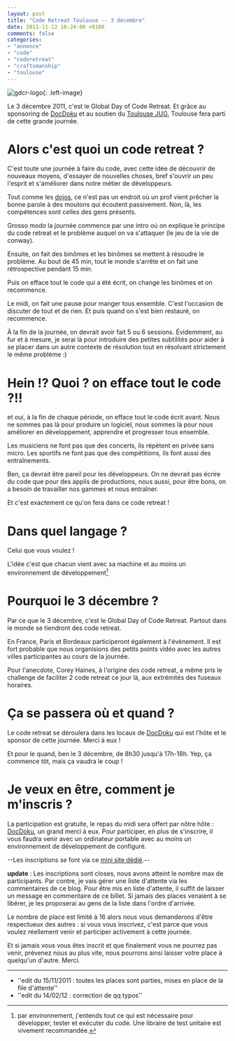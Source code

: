 ```yaml
---
layout: post
title: "Code Retreat Toulouse -- 3 décembre"
date: 2011-11-12 16:24:00 +0100
comments: false
categories: 
- "annonce"
- "code"
- "coderetreat"
- "craftsmanship"
- "toulouse"
---
```

![gdcr-logo](https://blog-img.crafting-labs.fr/logo/gdcr-logo-full.png){: .left-image}

Le 3 décembre 2011, c'est le Global Day of Code Retreat. Et grâce au sponsoring de [DocDoku](http://www.docdoku.com) et au soutien du [Toulouse JUG](http://www.toulousejug.org), Toulouse fera parti de cette grande journée.


# Alors c'est quoi un code retreat ?

C'est toute une journée à faire du code, avec cette idée de découvrir de nouveaux moyens, d'essayer de nouvelles choses, bref s'ouvrir un peu l'esprit et s'améliorer dans notre métier de développeurs.

Tout comme les [dojos](/index.php?post/2011/09/07/Coding-Dojo-Ap%C3%A9roWeb-15-septembre-2011), ce n'est pas un endroit où un prof vient prêcher la bonne parole à des moutons qui écoutent passivement.
Non, là, les compétences sont celles des gens présents.

Grosso modo la journée commence par une intro où on explique le principe du code retreat et le problème auquel on va s'attaquer (le jeu de la vie de conway).

Ensuite, on fait des binômes et les binômes se mettent à résoudre le problème.
Au bout de 45 min, tout le monde s'arrête et on fait une rétrospective pendant 15 min.

Puis on efface tout le code qui a été écrit, on change les binômes et on recommence.

Le midi, on fait une pause pour manger tous ensemble. C'est l'occasion de discuter de tout et de rien. Et puis quand on s'est bien restauré, on recommence.

À la fin de la journée, on devrait avoir fait 5 ou 6 sessions. 
Évidemment, au fur et à mesure, je serai là pour introduire des petites subtilités pour aider à se placer dans un autre contexte de résolution tout en résolvant strictement le même problème :)

# Hein !? Quoi ? on efface tout le code ?!!
et oui, à la fin de chaque période, on efface tout le code écrit avant.
Nous ne sommes pas là pour produire un logiciel, nous sommes là pour nous améliorer en développement, apprendre et progresser tous ensemble.

Les musiciens ne font pas que des concerts, ils répètent en privée sans micro. Les sportifs ne font pas que des compétitions, ils font aussi des entraînements.

Ben, ça devrait être pareil pour les développeurs. On ne devrait pas écrire du code que pour des applis de productions, nous aussi, pour être bons, on a besoin de travailler nos gammes et nous entraîner. 

Et c'est exactement ce qu'on fera dans ce code retreat !

# Dans quel langage ?
Celui que vous voulez !

L'idée c'est que chacun vient avec sa machine et au moins un environnement de développement[^1]

# Pourquoi le 3 décembre ?
Par ce que le 3 décembre, c'est le Global Day of Code Retreat. Partout dans le monde se tiendront des code retreat. 

En France, Paris et Bordeaux participeront également à l'événement. Il est fort probable que nous organisions des petits points vidéo avec les autres villes participantes au cours de la journée.

Pour l'anecdote, Corey Haines, à l'origine des code retreat, a même pris le challenge de faciliter 2 code retreat ce jour là, aux extrémités des fuseaux horaires.

# Ça se passera où et quand ?
Le code retreat se déroulera dans les locaux de [DocDoku](http://www.docdoku.com) qui est l'hôte et le sponsor de cette journée. Merci à eux !

Et pour le quand, ben le 3 décembre, de 8h30 jusqu'à 17h-18h. Yep, ça commence tôt, mais ça vaudra le coup !

# Je veux en être, comment je m'inscris ?
La participation est gratuite, le repas du midi sera offert par nôtre hôte : [DocDoku](http://www.docdoku.com), un grand merci à eux.
Pour participer, en plus de s'inscrire, il vous faudra venir avec un ordinateur portable avec au moins un environnement de développement de configuré.

--Les inscriptions se font via ce [mini site dédié](http://www.weezevent.com/Code-Retreat-Toulouse).--

__update__ : Les inscriptions sont closes, nous avons atteint le nombre max de participants. Par contre, je vais gérer une liste d'attente via les commentaires de ce blog. 
Pour être mis en liste d'attente, il suffit de laisser un message en commentaire de ce billet. Si jamais des places venaient à se libérer, je les proposerai au gens de la liste dans l'ordre d'arrivée.

Le nombre de place est limité à 16 alors nous vous demanderons d'être respectueux des autres : si vous vous inscrivez, c'est parce que vous voulez réellement venir et participer activement à cette journée.

Et si jamais vous vous êtes inscrit et que finalement vous ne pourrez pas venir, prévenez nous au plus vite, nous pourrons ainsi laisser votre place à quelqu'un d'autre. Merci.

----

* ''edit du 15/11/2011 : toutes les places sont parties, mises en place de la file d'attente''
* ''edit du 14/02/12 : correction de qq typos''


[^1]: par environnement, j'entends tout ce qui est nécessaire pour développer, tester et exécuter du code. Une libraire de test unitaire est vivement recommandée.
